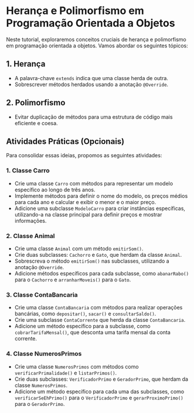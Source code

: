 # Herança e Polimorfismo em Programação Orientada a Objetos

Neste tutorial, exploraremos conceitos cruciais de herança e polimorfismo em programação orientada a objetos. Vamos abordar os seguintes tópicos:

## 1. Herança
- A palavra-chave `extends` indica que uma classe herda de outra.
- Sobrescrever métodos herdados usando a anotação `@Override`.

## 2. Polimorfismo
- Evitar duplicação de métodos para uma estrutura de código mais eficiente e coesa.

## Atividades Práticas (Opcionais)
Para consolidar essas ideias, propomos as seguintes atividades:

### 1. Classe Carro
- Crie uma classe `Carro` com métodos para representar um modelo específico ao longo de três anos.
- Implemente métodos para definir o nome do modelo, os preços médios para cada ano e calcular e exibir o menor e o maior preço.
- Adicione uma subclasse `ModeloCarro` para criar instâncias específicas, utilizando-a na classe principal para definir preços e mostrar informações.

### 2. Classe Animal
- Crie uma classe `Animal` com um método `emitirSom()`.
- Crie duas subclasses: `Cachorro` e `Gato`, que herdam da classe `Animal`.
- Sobrescreva o método `emitirSom()` nas subclasses, utilizando a anotação `@Override`.
- Adicione métodos específicos para cada subclasse, como `abanarRabo()` para o `Cachorro` e `arranharMoveis()` para o `Gato`.

### 3. Classe ContaBancaria
- Crie uma classe `ContaBancaria` com métodos para realizar operações bancárias, como `depositar()`, `sacar()` e `consultarSaldo()`.
- Crie uma subclasse `ContaCorrente` que herda da classe `ContaBancaria`.
- Adicione um método específico para a subclasse, como `cobrarTarifaMensal()`, que desconta uma tarifa mensal da conta corrente.

### 4. Classe NumerosPrimos
- Crie uma classe `NumerosPrimos` com métodos como `verificarPrimalidade()` e `listarPrimos()`.
- Crie duas subclasses: `VerificadorPrimo` e `GeradorPrimo`, que herdam da classe `NumerosPrimos`.
- Adicione um método específico para cada uma das subclasses, como `verificarSeEhPrimo()` para o `VerificadorPrimo` e `gerarProximoPrimo()` para o `GeradorPrimo`.
